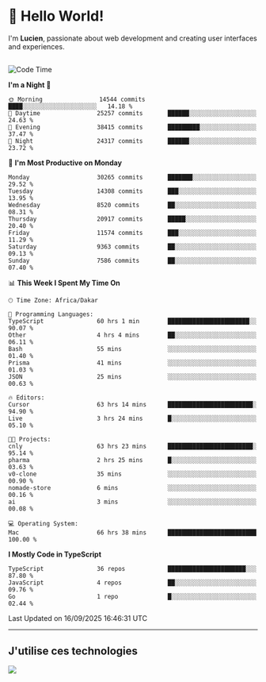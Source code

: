 # 👋 Hello World!

I'm **Lucien**, passionate about web development and creating user interfaces and experiences.

##

<!--START_SECTION:waka-->
![Code Time](http://img.shields.io/badge/Code%20Time-3%2C759%20hrs%2026%20mins-blue)

**I'm a Night 🦉** 

```text
🌞 Morning                14544 commits       ████░░░░░░░░░░░░░░░░░░░░░   14.18 % 
🌆 Daytime                25257 commits       ██████░░░░░░░░░░░░░░░░░░░   24.63 % 
🌃 Evening                38415 commits       █████████░░░░░░░░░░░░░░░░   37.47 % 
🌙 Night                  24317 commits       ██████░░░░░░░░░░░░░░░░░░░   23.72 % 
```
📅 **I'm Most Productive on Monday** 

```text
Monday                   30265 commits       ███████░░░░░░░░░░░░░░░░░░   29.52 % 
Tuesday                  14308 commits       ███░░░░░░░░░░░░░░░░░░░░░░   13.95 % 
Wednesday                8520 commits        ██░░░░░░░░░░░░░░░░░░░░░░░   08.31 % 
Thursday                 20917 commits       █████░░░░░░░░░░░░░░░░░░░░   20.40 % 
Friday                   11574 commits       ███░░░░░░░░░░░░░░░░░░░░░░   11.29 % 
Saturday                 9363 commits        ██░░░░░░░░░░░░░░░░░░░░░░░   09.13 % 
Sunday                   7586 commits        ██░░░░░░░░░░░░░░░░░░░░░░░   07.40 % 
```


📊 **This Week I Spent My Time On** 

```text
🕑︎ Time Zone: Africa/Dakar

💬 Programming Languages: 
TypeScript               60 hrs 1 min        ███████████████████████░░   90.07 % 
Other                    4 hrs 4 mins        ██░░░░░░░░░░░░░░░░░░░░░░░   06.11 % 
Bash                     55 mins             ░░░░░░░░░░░░░░░░░░░░░░░░░   01.40 % 
Prisma                   41 mins             ░░░░░░░░░░░░░░░░░░░░░░░░░   01.03 % 
JSON                     25 mins             ░░░░░░░░░░░░░░░░░░░░░░░░░   00.63 % 

🔥 Editors: 
Cursor                   63 hrs 14 mins      ████████████████████████░   94.90 % 
Live                     3 hrs 24 mins       █░░░░░░░░░░░░░░░░░░░░░░░░   05.10 % 

🐱‍💻 Projects: 
cnly                     63 hrs 23 mins      ████████████████████████░   95.14 % 
pharma                   2 hrs 25 mins       █░░░░░░░░░░░░░░░░░░░░░░░░   03.63 % 
v0-clone                 35 mins             ░░░░░░░░░░░░░░░░░░░░░░░░░   00.90 % 
nomade-store             6 mins              ░░░░░░░░░░░░░░░░░░░░░░░░░   00.16 % 
ai                       3 mins              ░░░░░░░░░░░░░░░░░░░░░░░░░   00.08 % 

💻 Operating System: 
Mac                      66 hrs 38 mins      █████████████████████████   100.00 % 
```

**I Mostly Code in TypeScript** 

```text
TypeScript               36 repos            ██████████████████████░░░   87.80 % 
JavaScript               4 repos             ██░░░░░░░░░░░░░░░░░░░░░░░   09.76 % 
Go                       1 repo              █░░░░░░░░░░░░░░░░░░░░░░░░   02.44 % 
```




 Last Updated on 16/09/2025 16:46:31 UTC
<!--END_SECTION:waka-->
---

## J'utilise ces technologies

<p align="left">
  <a href="https://skillicons.dev">
    <img src="https://skillicons.dev/icons?i=ts,js,go,ruby,css,scss,tailwind,react,vite,nextjs,docker,figma,ableton" />
  </a>
</p>

